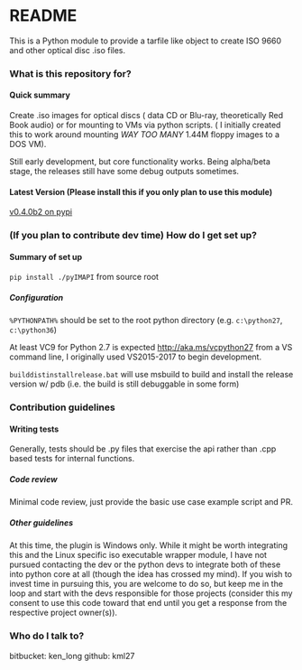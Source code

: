 # README #

This is a Python module to provide a tarfile like object to create ISO 9660 and other optical disc .iso files.

### What is this repository for? ###

#### Quick summary  ####

Create .iso images for optical discs ( data CD or Blu-ray, theoretically Red Book audio) or for mounting to VMs via python scripts. ( I initially created this to work around mounting *WAY TOO MANY* 1.44M floppy images to a DOS VM).

Still early development, but core functionality works. Being alpha/beta stage, the releases still have some debug outputs sometimes. 

#### Latest Version (Please install this if you only plan to use this module)

[v0.4.0b2 on pypi](https://pypi.org/project/pyIMAPI/)

### (If you plan to contribute dev time) How do I get set up? ###

#### Summary of set up
`pip install ./pyIMAPI` from source root

##### Configuration

`%PYTHONPATH%` should be set to the root python directory (e.g. `c:\python27`, `c:\python36`)   

At least VC9 for Python 2.7 is expected http://aka.ms/vcpython27 from a VS command line, I originally used VS2015-2017 to begin development.

`builddistinstallrelease.bat` will use msbuild to build and install the release version w/ pdb (i.e. the build is still debuggable in some form)  

### Contribution guidelines ###

#### Writing tests
  Generally, tests should be .py files that exercise the api rather than .cpp based tests for internal functions. 

##### Code review
  Minimal code review, just provide the basic use case example script and PR.
  
##### Other guidelines
  At this time, the plugin is Windows only. While it might be worth integrating this and the Linux specific iso executable wrapper module, I have not pursued contacting the dev or the python devs to integrate both of these into python core at all (though the idea has crossed my mind). If you wish to invest time in pursuing this, you are welcome to do so, but keep me in the loop and start with the devs responsible for those projects (consider this my consent to use this code toward that end until you get a response from the respective project owner(s)).

### Who do I talk to? ###
bitbucket: ken_long
github: kml27
